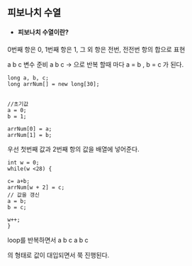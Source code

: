 ## 피보나치 수열
- #### 피보나치 수열이란?
0번째 항은 0, 1번째 항은 1, 그 외 항은 전번, 전전번 항의 합으로 표현

a b c 변수 준비
  a b c  -> 으로 반복 할때 마다 a = b , b = c 가 된다.
  
```
long a, b, c;
long arrNum[] = new long[30];
		
		
//초기값
a = 0;
b = 1;
		
arrNum[0] = a;
arrNum[1] = b;
```
우선 첫번째 값과 2번째 항의 값을 배열에 넣어준다.
```
int w = 0;
while(w <28) {
		
c= a+b;
arrNum[w + 2] = c;
// 값을 갱신
a = b;
b = c;
			
w++;
}
```
loop를 반복하면서 
a b c 
  a b c
  
의 형태로 값이 대입되면서 쭉 진행된다.
